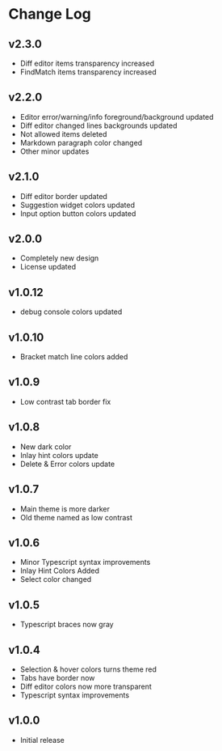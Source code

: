 # Change Log

## v2.3.0
- Diff editor items transparency increased
- FindMatch items transparency increased

## v2.2.0
- Editor error/warning/info foreground/background updated
- Diff editor changed lines backgrounds updated
- Not allowed items deleted
- Markdown paragraph color changed
- Other minor updates

## v2.1.0
- Diff editor border updated
- Suggestion widget colors updated
- Input option button colors updated

## v2.0.0
- Completely new design
- License updated

## v1.0.12
- debug console colors updated  

## v1.0.10
- Bracket match line colors added  

## v1.0.9
- Low contrast tab border fix  

## v1.0.8
- New dark color
- Inlay hint colors update
- Delete & Error colors update  

## v1.0.7
- Main theme is more darker
- Old theme named as low contrast  

## v1.0.6
- Minor Typescript syntax improvements
- Inlay Hint Colors Added
- Select color changed  

## v1.0.5
- Typescript braces now gray  

## v1.0.4
- Selection & hover colors turns theme red
- Tabs have border now
- Diff editor colors now more transparent
- Typescript syntax improvements  

## v1.0.0
- Initial release  
